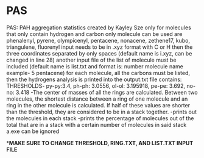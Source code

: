# PAS
PAS: PAH aggregation statistics
created by Kayley Sze
only for molecules that only contain hydrogen and carbon
only molecule can be used are phenalenyl, pyrene, olympicenyl, pentacene, nonacene, zethene17, kubo, triangulene, fluorenyl
input needs to be in .xyz format with C or H then the three coordinates separated by only spaces (default name is i.xyz, can be changed in line 28)
another input file of the list of molecule must be included (default name is list.txt and format is:
number molecule name
  example- 5 pentacene)
for each molecule, all the carbons must be listed, then the hydrogens
analysis is printed into the output.txt file
contains:
THRESHOLDS- py-py:3.4, ph-ph: 3.0556, ol-ol: 3.195918, pe-pe: 3.692, no-no: 3.418
  -The center of masses of all the rings are calculated. Between two molecules, the shortest distance between a ring of one molecule and an ring in the other molecule is calculated. If half of these values are shorter than the threshold, they are considered to be in a stack together.
  -prints out the molecules in each stack 
  -prints the percentage of molecules out of the total that are in a stack with a certain number of molecules in said stack
  a.exe can be ignored

*****MAKE SURE TO CHANGE THRESHOLD, RING.TXT, AND LIST.TXT INPUT FILE****
